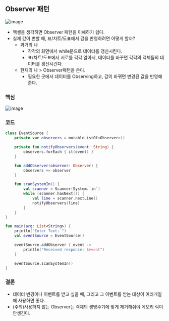 ## Observer 패턴

![image](https://user-images.githubusercontent.com/21086676/103884902-9413de00-5122-11eb-92fa-98e5d511a533.png)


- 엑셀을 생각하면 Observer 패턴을 이해하기 쉽다.
- 실제 값이 변할 때, 표/차트/도표에서 값을 반영하려면 어떻게 할까?
    - 과거의 나
         - 각각의 화면에서 while문으로 데이터를 갱신시킨다.
         - 표/차트/도표에서 서로를 각각 알아서, 데이터를 바꾸면 각각의 객체들의 데이터를 갱신시킨다.
    - 현재의 나 > Observer패턴을 쓴다. 
        - 필요한 곳에서 데이터를 Observing하고, 값이 바뀌면 변경된 값을 반영해준다.
        
### 핵심
![image](https://user-images.githubusercontent.com/21086676/103886867-7d22bb00-5125-11eb-83e4-a046097bca39.png)

### 코드
```kotlin
class EventSource {
    private var observers = mutableListOf<Observer>()

    private fun notifyObservers(event: String) {
        observers.forEach { it(event) }
    }

    fun addObserver(observer: Observer) {
        observers += observer
    }

    fun scanSystemIn() {
        val scanner = Scanner(System.`in`)
        while (scanner.hasNext()) {
            val line = scanner.nextLine()
            notifyObservers(line)
        }
    }
}

fun main(arg: List<String>) {
    println("Enter Text: ")
    val eventSource = EventSource()

    eventSource.addObserver { event ->
        println("Received response: $event")
    }

    eventSource.scanSystemIn()
}
```

### 결론
- 데이터 변경이나 이벤트를 받고 싶을 때, 그리고 그 이벤트를 받는 대상이 여러개일 때 사용하면 좋다.
- (주의)사용하지 않는 Observer는 객체의 생명주기에 맞게 제거해줘야 메모리 릭이 안생긴다.

